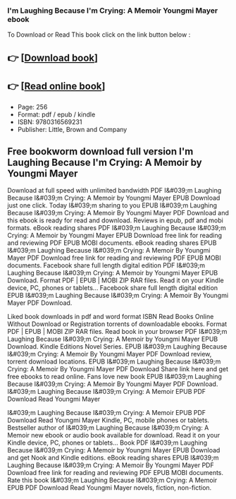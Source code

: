 ### I'm Laughing Because I'm Crying: A Memoir Youngmi Mayer ebook

To Download or Read This book click on the link button below :

## 👉  [**[Download book](http://filesbooks.info/download.php?group=book&from=github.com&id=721956&lnk=1079 "Download book")**]

## 👉  [**[Read online book](http://filesbooks.info/download.php?group=book&from=github.com&id=721956&lnk=1079 "Read online book")**]


* Page: 256
* Format: pdf / epub / kindle
* ISBN: 9780316569231
* Publisher: Little, Brown and Company



## Free bookworm download full version I'm Laughing Because I'm Crying: A Memoir  by Youngmi Mayer


Download at full speed with unlimited bandwidth PDF I&amp;#039;m Laughing Because I&amp;#039;m Crying: A Memoir by Youngmi Mayer EPUB Download just one click. Today I&amp;#039;m sharing to you EPUB I&amp;#039;m Laughing Because I&amp;#039;m Crying: A Memoir By Youngmi Mayer PDF Download and this ebook is ready for read and download. Reviews in epub, pdf and mobi formats. eBook reading shares PDF I&amp;#039;m Laughing Because I&amp;#039;m Crying: A Memoir by Youngmi Mayer EPUB Download free link for reading and reviewing PDF EPUB MOBI documents. eBook reading shares EPUB I&amp;#039;m Laughing Because I&amp;#039;m Crying: A Memoir By Youngmi Mayer PDF Download free link for reading and reviewing PDF EPUB MOBI documents. Facebook share full length digital edition PDF I&amp;#039;m Laughing Because I&amp;#039;m Crying: A Memoir by Youngmi Mayer EPUB Download. Format PDF | EPUB | MOBI ZIP RAR files. Read it on your Kindle device, PC, phones or tablets... Facebook share full length digital edition EPUB I&amp;#039;m Laughing Because I&amp;#039;m Crying: A Memoir By Youngmi Mayer PDF Download.

Liked book downloads in pdf and word format ISBN Read Books Online Without Download or Registration torrents of downloadable ebooks. Format PDF | EPUB | MOBI ZIP RAR files. Read book in your browser PDF I&amp;#039;m Laughing Because I&amp;#039;m Crying: A Memoir by Youngmi Mayer EPUB Download. Kindle Editions Novel Series. EPUB I&amp;#039;m Laughing Because I&amp;#039;m Crying: A Memoir By Youngmi Mayer PDF Download review, torrent download locations. EPUB I&amp;#039;m Laughing Because I&amp;#039;m Crying: A Memoir By Youngmi Mayer PDF Download Share link here and get free ebooks to read online. Fans love new book EPUB I&amp;#039;m Laughing Because I&amp;#039;m Crying: A Memoir By Youngmi Mayer PDF Download. I&amp;#039;m Laughing Because I&amp;#039;m Crying: A Memoir EPUB PDF Download Read Youngmi Mayer

I&amp;#039;m Laughing Because I&amp;#039;m Crying: A Memoir EPUB PDF Download Read Youngmi Mayer Kindle, PC, mobile phones or tablets. Bestseller author of I&amp;#039;m Laughing Because I&amp;#039;m Crying: A Memoir new ebook or audio book available for download. Read it on your Kindle device, PC, phones or tablets... Book PDF I&amp;#039;m Laughing Because I&amp;#039;m Crying: A Memoir by Youngmi Mayer EPUB Download and get Nook and Kindle editions. eBook reading shares EPUB I&amp;#039;m Laughing Because I&amp;#039;m Crying: A Memoir By Youngmi Mayer PDF Download free link for reading and reviewing PDF EPUB MOBI documents. Rate this book I&amp;#039;m Laughing Because I&amp;#039;m Crying: A Memoir EPUB PDF Download Read Youngmi Mayer novels, fiction, non-fiction.






